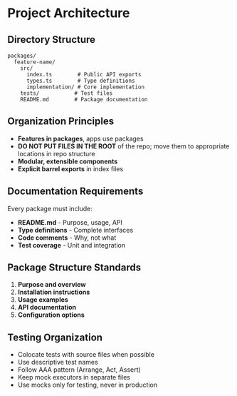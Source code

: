 # Project Architecture

## Directory Structure

```
packages/
  feature-name/
    src/
      index.ts        # Public API exports
      types.ts        # Type definitions
      implementation/ # Core implementation
    tests/           # Test files
    README.md        # Package documentation
```

## Organization Principles

- **Features in packages**, apps use packages
- **DO NOT PUT FILES IN THE ROOT** of the repo; move them to appropriate locations in repo structure
- **Modular, extensible components**
- **Explicit barrel exports** in index files

## Documentation Requirements

Every package must include:
- **README.md** - Purpose, usage, API
- **Type definitions** - Complete interfaces  
- **Code comments** - Why, not what
- **Test coverage** - Unit and integration

## Package Structure Standards

1. **Purpose and overview**
2. **Installation instructions**
3. **Usage examples**
4. **API documentation**
5. **Configuration options**

## Testing Organization

- Colocate tests with source files when possible
- Use descriptive test names
- Follow AAA pattern (Arrange, Act, Assert)
- Keep mock executors in separate files
- Use mocks only for testing, never in production
